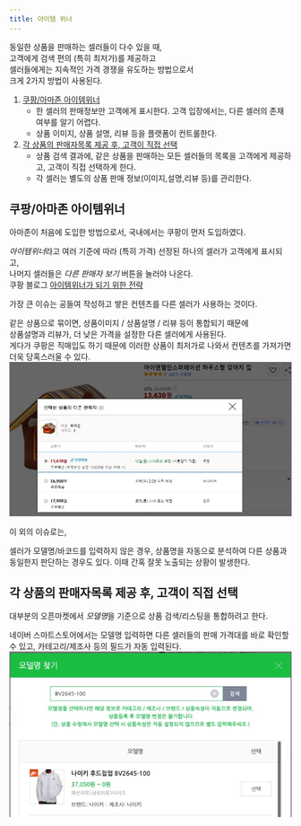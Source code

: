 ```yaml
---
title: 아이템 위너
---
```


동일한 상품을 판매하는 셀러들이 다수 있을 때,  
고객에게 검색 편의 (특히 최저가)를 제공하고  
셀러들에게는 지속적인 가격 경쟁을 유도하는 방법으로서  
크게 2가지 방법이 사용된다.

1. [쿠팡/아마존 아이템위너](#쿠팡아마존-아이템위너)
    - 한 셀러의 판매정보만 고객에게 표시한다. 고객 입장에서는, 다른 셀러의 존재 여부를 알기 어렵다.
    - 상품 이미지, 상품 설명, 리뷰 등을 플랫폼이 컨트롤한다.
2. [각 상품의 판매자목록 제공 후, 고객이 직접 선택](#각-상품의-판매자목록-제공-후-고객이-직접-선택)
    - 상품 검색 결과에, 같은 상품을 판매하는 모든 셀러들의 목록을 고객에게 제공하고, 고객이 직접 선택하게 한다.
    - 각 셀러는 별도의 상품 판매 정보(이미지,설명,리뷰 등)를 관리한다.


## 쿠팡/아마존 아이템위너

아마존이 처음에 도입한 방법으로서, 국내에서는 쿠팡이 먼저 도입하였다. 

*아이템위너*라고 여러 기준에 따라 (특히 가격) 선정된 하나의 셀러가 고객에게 표시되고,   
나머지 셀러들은 *다른 판매자 보기* 버튼을 눌러야 나온다.  
쿠팡 블로그 [아이템위너가 되기 위한 전략](https://marketplace.coupangcorp.com/s/blog/sales-news85-MCI6XPV2ZWI5AVPLQCYPCZTND3EA)


가장 큰 이슈는 공들여 작성하고 쌓은 컨텐츠를 다른 셀러가 사용하는 것이다.

같은 상품으로 묶이면, 상품이미지 / 상품설명 / 리뷰 등이 통합되기 때문에  
상품설명과 리뷰가, 더 낮은 가격을 설정한 다른 셀러에게 사용된다.  
게다가 쿠팡은 직매입도 하기 때문에 이러한 상품이 최저가로 나와서 컨텐츠를 가져가면 더욱 당혹스러울 수 있다.  
![](../imgs/쿠팡%20다른%20판매자%20보기.jpg)

이 외의 이슈로는,

셀러가 모델명/바코드를 입력하지 않은 경우, 상품명을 자동으로 분석하여 다른 상품과 동일한지 판단하는 경우도 있다.
이때 간혹 잘못 노출되는 상황이 발생한다.




## 각 상품의 판매자목록 제공 후, 고객이 직접 선택

대부분의 오픈마켓에서 *모델명*을 기준으로 상품 검색/리스팅을 통합하려고 한다.

네이버 스마트스토어에서는 모델명 입력하면 다른 셀러들의 판매 가격대를 바로 확인할 수 있고, 카테고리/제조사 등의 필드가 자동 입력된다.
![](../imgs/네이버%20모델명%20찾기.jpg)
